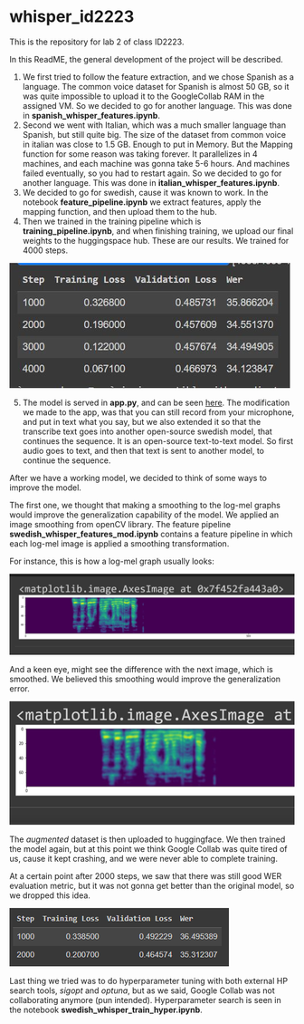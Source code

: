 # whisper_id2223

This is the repository for lab 2 of class ID2223.

In this ReadME, the general development of the project will be described. 

1. We first tried to follow the feature extraction, and we chose Spanish as a language. The common voice dataset for Spanish is almost 50 GB, so it was quite impossible to upload it to the GoogleCollab RAM in the assigned VM. So we decided to go for another language. This was done in __spanish_whisper_features.ipynb__. 
2. Second we went with Italian, which was a much smaller language than Spanish, but still quite big. The size of the dataset from common voice in italian was close to 1.5 GB. Enough to put in Memory. But the Mapping function for some reason was taking forever. It parallelizes in 4 machines, and each machine was gonna take 5-6 hours. And machines failed eventually, so you had to restart again. So we decided to go for another language. This was done in __italian_whisper_features.ipynb__. 
3. We decided to go for swedish, cause it was known to work. In the notebook __feature_pipeline.ipynb__ we extract features, apply the mapping function, and then upload them to the hub. 
4. Then we trained in the training pipeline which is __training_pipeline.ipynb__, and when finishing training, we upload our final weights to the huggingspace hub. These are our results. We trained for 4000 steps. 

![Train](img/train_.jpg)

5. The model is served in __app.py__, and can be seen [here](https://huggingface.co/spaces/jsra2/swedish_transcribe_whisper). The modification we made to the app, was that you can still record from your microphone, and put in text what you say, but we also extended it so that the transcribe text goes into another open-source swedish model, that continues the sequence. It is an open-source text-to-text model. So first audio goes to text, and then that text is sent to another model, to continue the sequence. 

After we have a working model, we decided to think of some ways to improve the model.

The first one, we thought that making a smoothing to the log-mel graphs would improve the generalization capability of the model. We applied an image smoothing from openCV library. The feature pipeline __swedish_whisper_features_mod.ipynb__ contains a feature pipeline in which each log-mel image is applied a smoothing transformation.

For instance, this is how a log-mel graph usually looks:

![Log mel](img/log_mel1.jpg)

And a keen eye, might see the difference with the next image, which is smoothed. We believed this smoothing would improve the generalization error. 

![Log mel smoothed](img/log_mel2.jpg)


The *augmented* dataset is then uploaded to huggingface. We then trained the model again, but at this point we think Google Collab was quite tired of us, cause it kept crashing, and we were never able to complete training. 

At a certain point after 2000 steps, we saw that there was still good WER evaluation metric, but it was not gonna get better than the original model, so we dropped this idea. 

![Train Augmented data](img/train_2.jpg)


Last thing we tried was to do hyperparameter tuning with both external HP search tools, *sigopt* and *optuna*, but as we said, Google Collab was not collaborating anymore (pun intended). Hyperparameter search is seen in the notebook __swedish_whisper_train_hyper.ipynb__. 

